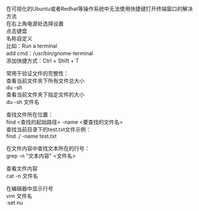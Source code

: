 在可视化的Ubuntu或者Redhat等操作系统中无法使用快捷键打开终端窗口的解决方法  
在右上角电源处选择设置  
点击键盘  
名称自定义  
比如：Run a terminal  
add cmd：/usr/bin/gnome-terminal  
添加快捷方式：Ctrl + Shift + T  

常用于验证文件的完整性：  
查看当前文件夹下所有文件总大小  
du -sh  
查看当前文件夹下指定文件的大小  
du -sh 文件名  

查找文件所在位置：  
find <查找的起始路径> -name <要查找的文件名>  
查找当前目录下的test.txt文件示例：  
find ./ -name test.txt  

在文件内容中查找文本所在的行号：  
grep -n "文本内容" <文件名>  

查看文件内容  
cat -n 文件名  

在编辑器中显示行号  
vim 文件名  
:set nu  
